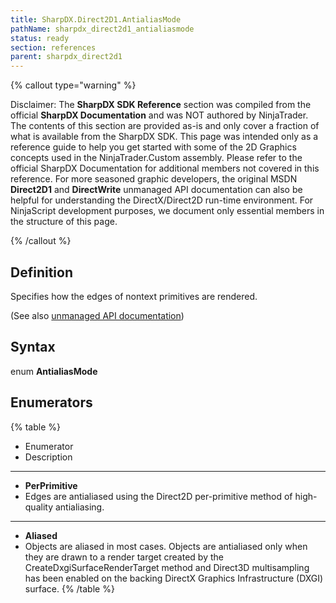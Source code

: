 ```yaml
---
title: SharpDX.Direct2D1.AntialiasMode
pathName: sharpdx_direct2d1_antialiasmode
status: ready
section: references
parent: sharpdx_direct2d1
---
```


{% callout type="warning" %}

Disclaimer: The **SharpDX SDK Reference** section was compiled from the official **SharpDX Documentation** and was NOT authored by NinjaTrader. The contents of this section are provided as-is and only cover a fraction of what is available from the SharpDX SDK. This page was intended only as a reference guide to help you get started with some of the 2D Graphics concepts used in the NinjaTrader.Custom assembly. Please refer to the official SharpDX Documentation for additional members not covered in this reference. For more seasoned graphic developers, the original MSDN **Direct2D1** and **DirectWrite** unmanaged API documentation can also be helpful for understanding the DirectX/Direct2D run-time environment. For NinjaScript development purposes, we document only essential members in the structure of this page.

{% /callout %}

## Definition

Specifies how the edges of nontext primitives are rendered.

(See also [unmanaged API documentation](http://msdn.microsoft.com/en-us/library/dd368061.aspx))

## Syntax

enum **AntialiasMode**

## Enumerators

{% table %}

* Enumerator
* Description

---

* **PerPrimitive**
* Edges are antialiased using the Direct2D per-primitive method of high-quality antialiasing.

---

* **Aliased**
* Objects are aliased in most cases. Objects are antialiased only when they are drawn to a render target created by the CreateDxgiSurfaceRenderTarget method and Direct3D multisampling has been enabled on the backing DirectX Graphics Infrastructure (DXGI) surface.
{% /table %}
